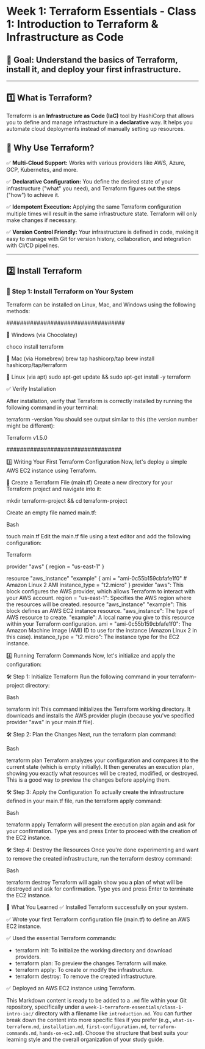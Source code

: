 # Week 1: Terraform Essentials - Class 1: Introduction to Terraform & Infrastructure as Code

## 🎯 Goal: Understand the basics of Terraform, install it, and deploy your first infrastructure.

---

## 1️⃣ What is Terraform?

Terraform is an **Infrastructure as Code (IaC)** tool by HashiCorp that allows you to define and manage infrastructure in a **declarative** way. It helps you automate cloud deployments instead of manually setting up resources.

## 🚀 Why Use Terraform?

✅ **Multi-Cloud Support:** Works with various providers like AWS, Azure, GCP, Kubernetes, and more.

✅ **Declarative Configuration:** You define the desired state of your infrastructure ("what" you need), and Terraform figures out the steps ("how") to achieve it.

✅ **Idempotent Execution:** Applying the same Terraform configuration multiple times will result in the same infrastructure state. Terraform will only make changes if necessary.

✅ **Version Control Friendly:** Your infrastructure is defined in code, making it easy to manage with Git for version history, collaboration, and integration with CI/CD pipelines.

---

## 2️⃣ Install Terraform

### 🔧 Step 1: Install Terraform on Your System

Terraform can be installed on Linux, Mac, and Windows using the following methods:

###################################

 🔹 Windows (via Chocolatey)

   choco install terraform

🔹 Mac (via Homebrew)
  brew tap hashicorp/tap
  brew install hashicorp/tap/terraform
  
🔹 Linux (via apt)
   sudo apt-get update && sudo apt-get install -y terraform
   
✅ Verify Installation

After installation, verify that Terraform is correctly installed by running the following command in your terminal:


terraform -version
You should see output similar to this (the version number might be different):

Terraform v1.5.0

##################################

3️⃣ Writing Your First Terraform Configuration
Now, let's deploy a simple AWS EC2 instance using Terraform.

📄 Create a Terraform File (main.tf)
Create a new directory for your Terraform project and navigate into it:

 mkdir terraform-project && cd terraform-project

Create an empty file named main.tf:

Bash

touch main.tf
Edit the main.tf file using a text editor and add the following configuration:

Terraform

provider "aws" {
  region = "us-east-1"
}

resource "aws_instance" "example" {
  ami           = "ami-0c55b159cbfafe1f0" # Amazon Linux 2 AMI
  instance_type = "t2.micro"
}
provider "aws": This block configures the AWS provider, which allows Terraform to interact with your AWS account.
region = "us-east-1": Specifies the AWS region where the resources will be created.
resource "aws_instance" "example": This block defines an AWS EC2 instance resource.
"aws_instance": The type of AWS resource to create.
"example": A local name you give to this resource within your Terraform configuration.
ami = "ami-0c55b159cbfafe1f0": The Amazon Machine Image (AMI) ID to use for the instance (Amazon Linux 2 in this case).
instance_type = "t2.micro": The instance type for the EC2 instance.

4️⃣ Running Terraform Commands
Now, let's initialize and apply the configuration:

🛠️ Step 1: Initialize Terraform
Run the following command in your terraform-project directory:

Bash

terraform init
This command initializes the Terraform working directory. It downloads and installs the AWS provider plugin (because you've specified provider "aws" in your main.tf file).

🛠️ Step 2: Plan the Changes
Next, run the terraform plan command:

Bash

terraform plan
Terraform analyzes your configuration and compares it to the current state (which is empty initially). It then generates an execution plan, showing you exactly what resources will be created, modified, or destroyed. This is a good way to preview the changes before applying them.

🛠️ Step 3: Apply the Configuration
To actually create the infrastructure defined in your main.tf file, run the terraform apply command:

Bash

terraform apply
Terraform will present the execution plan again and ask for your confirmation. Type yes and press Enter to proceed with the creation of the EC2 instance.

🛠️ Step 4: Destroy the Resources
Once you're done experimenting and want to remove the created infrastructure, run the terraform destroy command:

Bash

terraform destroy
Terraform will again show you a plan of what will be destroyed and ask for confirmation. Type yes and press Enter to terminate the EC2 instance.

🎯 What You Learned
✅ Installed Terraform successfully on your system.

✅ Wrote your first Terraform configuration file (main.tf) to define an AWS EC2 instance.

✅ Used the essential Terraform commands:
* terraform init: To initialize the working directory and download providers.
* terraform plan: To preview the changes Terraform will make.
* terraform apply: To create or modify the infrastructure.
* terraform destroy: To remove the created infrastructure.

✅ Deployed an AWS EC2 instance using Terraform.


This Markdown content is ready to be added to a `.md` file within your Git repository, specifically under a `week-1-terraform-essentials/class-1-intro-iac/` directory with a filename like `introduction.md`. You can further break down the content into more specific files if you prefer (e.g., `what-is-terraform.md`, `installation.md`, `first-configuration.md`, `terraform-commands.md`, `hands-on-ec2.md`). Choose the structure that best suits your learning style and the overall organization of your study guide.
